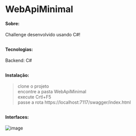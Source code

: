 # WebApiMinimal

#### Sobre: 
Challenge desenvolvido usando C#!

## 

#### Tecnologias:
Backend: C#

##

#### Instalação:
> clone o projeto <br />
> encontre a pasta WebApiMinimal <br />
> execute Crtl+F5 <br />
> passe a rota https://localhost:7117/swagger/index.html <br />
##

#### Interfaces:
![image](https://user-images.githubusercontent.com/80600474/177179997-7c8c4c8e-9e67-4e3f-a42f-fe5bf471df41.png)
